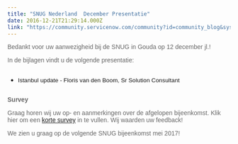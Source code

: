 ```yaml
---
title: "SNUG Nederland  December Presentatie"
date: 2016-12-21T21:29:14.000Z
link: "https://community.servicenow.com/community?id=community_blog&sys_id=d18ca6e1dbd0dbc01dcaf3231f9619d7"
---
```

<p style="font-family: arial, sans-serif; color: #666666;">Bedankt voor uw aanwezigheid bij de SNUG in Gouda op 12 december jl.!</p><p style="font-family: arial, sans-serif; color: #666666;">In de bijlagen vindt u de volgende presentatie:</p><div class="column" style="font-weight: inherit; font-style: inherit; font-family: inherit;"><ul><li><span style="font-weight: inherit; font-style: inherit; font-size: 10pt; font-family: Arial;">Istanbul update - Floris van den Boom, Sr Solution Consultant</span></li></ul></div><p></p><p style="font-family: arial, sans-serif; color: #666666;"><strong style="font-style: inherit; font-family: inherit;">Survey</strong></p><p style="font-family: arial, sans-serif; color: #666666;">Graag horen wij uw op- en aanmerkingen over de afgelopen bijeenkomst. Klik hier om een <a title="ww.surveymonkey.com/r/NLSNUGFeedback" href="https://www.surveymonkey.com/r/NLSNUGFeedback">korte survey</a> in te vullen. Wij waarden uw feedback!</p><p></p><p style="font-family: arial, sans-serif; color: #666666;">We zien u graag op de volgende SNUG bijeenkomst mei 2017!</p>